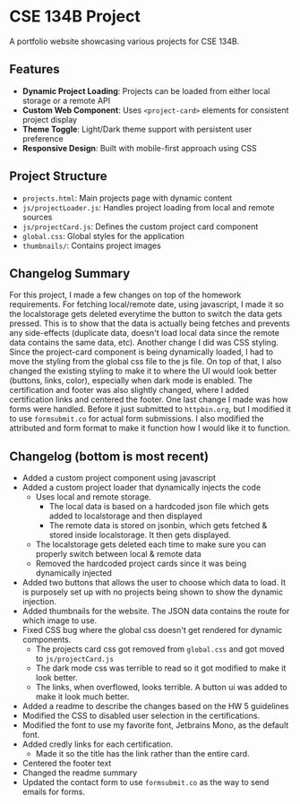 # CSE 134B Project

A portfolio website showcasing various projects for CSE 134B.

## Features

-   **Dynamic Project Loading**: Projects can be loaded from either local storage or a remote API
-   **Custom Web Component**: Uses `<project-card>` elements for consistent project display
-   **Theme Toggle**: Light/Dark theme support with persistent user preference
-   **Responsive Design**: Built with mobile-first approach using CSS

## Project Structure

-   `projects.html`: Main projects page with dynamic content
-   `js/projectLoader.js`: Handles project loading from local and remote sources
-   `js/projectCard.js`: Defines the custom project card component
-   `global.css`: Global styles for the application
-   `thumbnails/`: Contains project images

## Changelog Summary

For this project, I made a few changes on top of the homework requirements. For fetching local/remote date, using javascript, I made it so the localstorage gets deleted everytime the button to switch the data gets pressed. This is to show that the data is actually being fetches and prevents any side-effects (duplicate data, doesn't load local data since the remote data contains the same data, etc). Another change I did was CSS styling. Since the project-card component is being dynamically loaded, I had to move the styling from the global css file to the js file. On top of that, I also changed the existing styling to make it to where the UI would look better (buttons, links, color), especially when dark mode is enabled. The certification and footer was also slightly changed, where I added certification links and centered the footer. One last change I made was how forms were handled. Before it just submitted to `httpbin.org`, but I modified it to use `formsubmit.co` for actual form submissions. I also modified the attributed and form format to make it function how I would like it to function.

## Changelog (bottom is most recent)

-   Added a custom project component using javascript
-   Added a custom project loader that dynamically injects the code
    -   Uses local and remote storage.
        -   The local data is based on a hardcoded json file which gets added to localstorage and then displayed
        -   The remote data is stored on jsonbin, which gets fetched & stored inside localstorage. It then gets displayed.
    -   The localstorage gets deleted each time to make sure you can properly switch between local & remote data
    -   Removed the hardcoded project cards since it was being dynamically injected
-   Added two buttons that allows the user to choose which data to load. It is purposely set up with no projects being shown to show the dynamic injection.
-   Added thumbnails for the website. The JSON data contains the route for which image to use.
-   Fixed CSS bug where the global css doesn't get rendered for dynamic components.
    -   The projects card css got removed from `global.css` and got moved to `js/projectCard.js`
    -   The dark mode css was terrible to read so it got modified to make it look better.
    -   The links, when overflowed, looks terrible. A button ui was added to make it look much better.
-   Added a readme to describe the changes based on the HW 5 guidelines
-   Modified the CSS to disabled user selection in the certifications.
-   Modified the font to use my favorite font, Jetbrains Mono, as the default font.
-   Added credly links for each certification.
    -   Made it so the title has the link rather than the entire card.
-   Centered the footer text
-   Changed the readme summary
-   Updated the contact form to use `formsubmit.co` as the way to send emails for forms.
